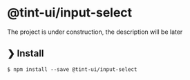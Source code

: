 # @tint-ui/input-select

The project is under construction, the description will be later

## ❯ Install

```
$ npm install --save @tint-ui/input-select
```
